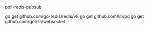 poll-redis-pubsub

go get github.com/go-redis/redis/v8
go get github.com/lib/pq
go get github.com/gorilla/websocket
